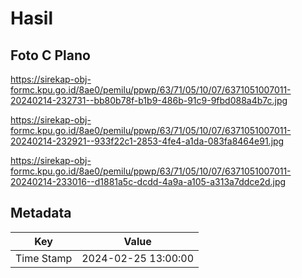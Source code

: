 # Hasil

## Foto C Plano

https://sirekap-obj-formc.kpu.go.id/8ae0/pemilu/ppwp/63/71/05/10/07/6371051007011-20240214-232731--bb80b78f-b1b9-486b-91c9-9fbd088a4b7c.jpg

https://sirekap-obj-formc.kpu.go.id/8ae0/pemilu/ppwp/63/71/05/10/07/6371051007011-20240214-232921--933f22c1-2853-4fe4-a1da-083fa8464e91.jpg

https://sirekap-obj-formc.kpu.go.id/8ae0/pemilu/ppwp/63/71/05/10/07/6371051007011-20240214-233016--d1881a5c-dcdd-4a9a-a105-a313a7ddce2d.jpg


## Metadata

| Key        | Value               |
| ---------- | ------------------- |
| Time Stamp | 2024-02-25 13:00:00 |



